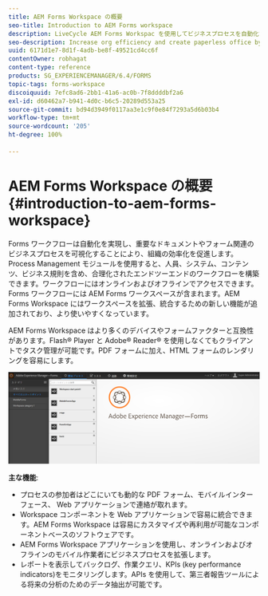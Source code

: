 ```yaml
---
title: AEM Forms Workspace の概要
seo-title: Introduction to AEM Forms workspace
description: LiveCycle AEM Forms Workspac を使用してビジネスプロセスを自動化することにより、組織の効率化を促進し、ペーパーレスなオフィス環境を作ります。
seo-description: Increase org efficiency and create paperless office by business process automation using LiveCycle AEM Forms workspace.
uuid: 6171d1e7-8d1f-4adb-be8f-49521cd4cc6f
contentOwner: robhagat
content-type: reference
products: SG_EXPERIENCEMANAGER/6.4/FORMS
topic-tags: forms-workspace
discoiquuid: 7efc8ad6-2bb1-41a6-ac0b-7f8ddddbf2a6
exl-id: d60462a7-b941-4d0c-b6c5-20289d553a25
source-git-commit: bd94d3949f0117aa3e1c9f0e84f7293a5d6b03b4
workflow-type: tm+mt
source-wordcount: '205'
ht-degree: 100%

---
```


# AEM Forms Workspace の概要 {#introduction-to-aem-forms-workspace}

Forms ワークフローは自動化を実現し、重要なドキュメントやフォーム関連のビジネスプロセスを可視化することにより、組織の効率化を促進します。Process Management モジュールを使用すると、人員、システム、コンテンツ、ビジネス規則を含め、合理化されたエンドツーエンドのワークフローを構築できます。ワークフローにはオンラインおよびオフラインでアクセスできます。Forms ワークフローには AEM Forms ワークスペースが含まれます。AEM Forms Workspace にはワークスペースを拡張、統合するための新しい機能が追加されており、より使いやすくなっています。

AEM Forms Workspace はより多くのデバイスやフォームファクターと互換性があります。Flash® Player と Adobe® Reader® を使用しなくてもクライアントでタスク管理が可能です。PDF フォームに加え、HTML フォームのレンダリングを容易にします。

![html-ws](assets/html-ws.png)

**主な機能**:

* プロセスの参加者はどこにいても動的な PDF フォーム、モバイルインターフェース、 Web アプリケーションで連絡が取れます。
* Workspace コンポーネントを Web アプリケーションで容易に統合できます。AEM Forms Workspace は容易にカスタマイズや再利用が可能なコンポーネントベースのソフトウェアです。
* AEM Forms Workspace アプリケーションを使用し、オンラインおよびオフラインのモバイル作業者にビジネスプロセスを拡張します。
* レポートを表示してバックログ、作業クエリ、KPIs (key performance indicators)をモニタリングします。APIs を使用して、第三者報告ツールによる将来の分析のためのデータ抽出が可能です。

